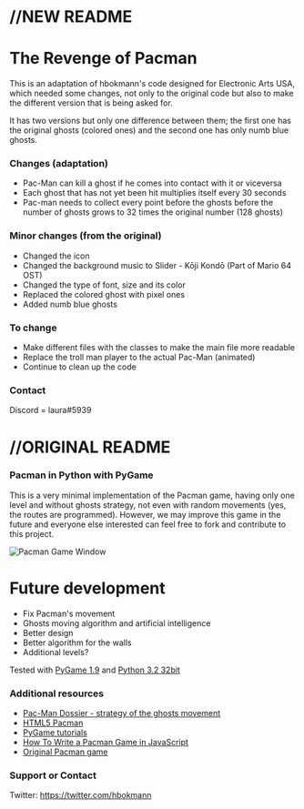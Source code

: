 # //NEW README

# The Revenge of Pacman

This is an adaptation of hbokmann's code designed for Electronic Arts USA, which needed some changes, not only to the original code but also to make the different version that is being asked for.

It has two versions but only one difference between them; the first one has the original ghosts (colored ones) and the second one has only numb blue ghosts.

### Changes (adaptation)

* Pac-Man can kill a ghost if he comes into contact with it or viceversa
* Each ghost that has not yet been hit multiplies itself every 30 seconds
* Pac-man needs to collect every point before the ghosts before the number of ghosts grows to 32 times the original number (128 ghosts)

### Minor changes (from the original)

* Changed the icon
* Changed the background music to Slider - Kōji Kondō (Part of Mario 64 OST)
* Changed the type of font, size and its color
* Replaced the colored ghost with pixel ones
* Added numb blue ghosts

### To change

* Make different files with the classes to make the main file more readable
* Replace the troll man player to the actual Pac-Man (animated)
* Continue to clean up the code

### Contact

Discord = laura#5939

# //ORIGINAL README

### Pacman in Python with PyGame

This is a very minimal implementation of the Pacman game, having only one level and without ghosts strategy, not even with random movements (yes, the routes are programmed). However, we may improve this game in the future and everyone else interested can feel free to fork and contribute to this project.

![Pacman Game Window](https://raw.github.com/hbokmann/Pacman/master/images/readme.jpg)


# Future development

* Fix Pacman's movement
* Ghosts moving algorithm and artificial intelligence
* Better design
* Better algorithm for the walls
* Additional levels?


Tested with [PyGame 1.9](http://pygame.org/ftp/pygame-1.9.2a0.win32-py3.2.msi ) and [Python 3.2 32bit](http://www.python.org/ftp/python/3.2.3/python-3.2.3.msi)


### Additional resources
* [Pac-Man Dossier - strategy of the ghosts movement](http://home.comcast.net/~jpittman2/pacman/pacmandossier.html)
* [HTML5 Pacman](http://arandomurl.com/2010/07/25/html5-pacman.html)
* [PyGame tutorials](http://programarcadegames.com/index.php?lang=en)
* [How To Write a Pacman Game in JavaScript](http://www.masswerk.at/JavaPac/pacman-howto.html)
* [Original Pacman game](http://originalpacman.com/)



### Support or Contact
Twitter: https://twitter.com/hbokmann
